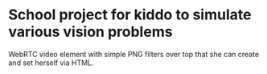 # School project for kiddo to simulate various vision problems

WebRTC video element with simple PNG filters over top that she can create and set herself via HTML.
